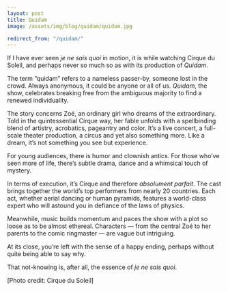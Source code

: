 ```yaml
---
layout: post
title: Quidam
image: /assets/img/blog/quidam/quidam.jpg

redirect_from: "/quidam/"
---
```


If I have ever seen _je ne sais quoi_ in motion, it is while watching Cirque du Soleil, and perhaps never so much so as with its production of _Quidam_.

The term “quidam” refers to a nameless passer-by, someone lost in the crowd. Always anonymous, it could be anyone or all of us. _Quidam_, the show, celebrates breaking free from the ambiguous majority to find a renewed individuality.

The story concerns Zoé, an ordinary girl who dreams of the extraordinary. Told in the quintessential Cirque way, her fable unfolds with a spellbinding blend of artistry, acrobatics, pageantry and color. It’s a live concert, a full-scale theater production, a circus and yet also something more. Like a dream, it’s not something you see but experience.

For young audiences, there is humor and clownish antics. For those who’ve seen more of life, there’s subtle drama, dance and a whimsical touch of mystery.

In terms of execution, it’s Cirque and therefore _absolument parfait_. The cast brings together the world’s top performers from nearly 20 countries. Each act, whether aerial dancing or human pyramids, features a world-class expert who will astound you in defiance of the laws of physics.

Meanwhile, music builds momentum and paces the show with a plot so loose as to be almost ethereal. Characters — from the central Zoé to her parents to the comic ringmaster — are vague but intriguing.

At its close, you’re left with the sense of a happy ending, perhaps without quite being able to say why.

That not-knowing is, after all, the essence of _je ne sais quoi_.

[Photo credit: Cirque du Soleil]
